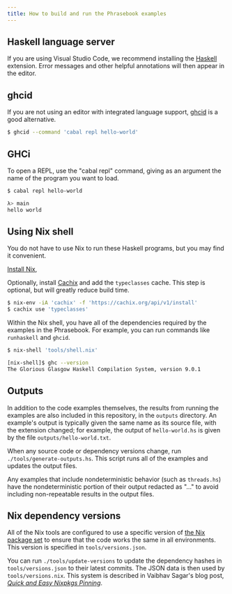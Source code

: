 ```yaml
---
title: How to build and run the Phrasebook examples
---
```


## Haskell language server

If you are using Visual Studio Code, we recommend installing the [Haskell](https://marketplace.visualstudio.com/items?itemName=haskell.haskell) extension. Error messages and other helpful annotations will then appear in the editor.

## ghcid

If you are not using an editor with integrated language support, [ghcid](https://typeclasses.com/ghci/ghcid) is a good alternative.

```sh
$ ghcid --command 'cabal repl hello-world'
```

## GHCi

To open a REPL, use the "cabal repl" command, giving as an argument the name of the program you want to load.

```sh
$ cabal repl hello-world

λ> main
hello world
```

## Using Nix shell

You do not have to use Nix to run these Haskell programs, but you may find it convenient.

[Install Nix](https://nixos.org/nix/manual/#chap-installation),

Optionally, install [Cachix](https://cachix.org/) and add the `typeclasses` cache. This step is optional, but will greatly reduce build time.

```sh
$ nix-env -iA 'cachix' -f 'https://cachix.org/api/v1/install'
$ cachix use 'typeclasses'
```

Within the Nix shell, you have all of the dependencies required by the examples in the Phrasebook. For example, you can run commands like `runhaskell` and `ghcid`.

```sh
$ nix-shell 'tools/shell.nix'

[nix-shell]$ ghc --version
The Glorious Glasgow Haskell Compilation System, version 9.0.1
```

## Outputs

In addition to the code examples themselves, the results from running the examples are also included in this repository, in the `outputs` directory. An example's output is typically given the same name as its source file, with the extension changed; for example, the output of `hello-world.hs` is given by the file `outputs/hello-world.txt`.

When any source code or dependency versions change, run `./tools/generate-outputs.hs`. This script runs all of the examples and updates the output files.

Any examples that include nondeterministic behavior (such as `threads.hs`) have the nondeterministic portion of their output redacted as "..." to avoid including non-repeatable results in the output files.

## Nix dependency versions

All of the Nix tools are configured to use a specific version of [the Nix package set](https://github.com/nixos/nixpkgs/) to ensure that the code works the same in all environments. This version is specified in `tools/versions.json`.

You can run `./tools/update-versions` to update the dependency hashes in `tools/versions.json` to their latest commits. The JSON data is then used by `tools/versions.nix`. This system is described in Vaibhav Sagar's blog post, [*Quick and Easy Nixpkgs Pinning*](https://vaibhavsagar.com/blog/2018/05/27/quick-easy-nixpkgs-pinning/).
